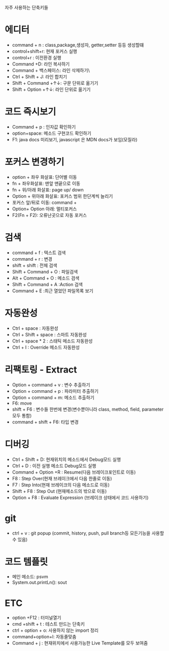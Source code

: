 자주 사용하는 단축키들

# 에디터
- command + n : class,package,생성자, getter,setter 등등 생성할떄 
- control+shift+r: 현재 포커스 실행 
- control+r : 이전환경 실행
- Command +D: 라인 복사하기
- Command + 백스페이스: 라인 삭제하기\
- Ctrl + Shift + J: 라인 합치기
- Shift + Command +↑↓: 구문 단위로 옮기기
- Shift + Option +↑↓: 라인 단위로 옮기기

# 코드 즉시보기
- Command + p : 인자값 확인하기
- option+space: 메소드 구현코드 확인하기
- F1: java docs 미리보기, javascript 은 MDN docs가 보임(모질라)

# 포커스 변경하기
- option + 좌우 화살표: 단어별 이동
- fn + 좌우화살표: 맨앞 맨끝으로 이동
- fn + 위/아래 화살표: page up/ down
- Option + 위아래 화살표: 포커스 범위 한단계씩 늘리기 
- 포커스 앞/뒤로 이동: command + [](대괄호) 
- Option+ Option 아래: 멀티포커스      
- F2(Fn + F2): 오류난곳으로 자동 포커스

# 검색
- command + f : 텍스트 검색
- command + r : 변경
- shift + shift : 전체 검색
- Shift + Command + O : 파일검색
- Alt + Command + O : 메소드 검색
- Shift + Command + A :Action 검색
- Command + E :최근 열었던 파일목록 보기


# 자동완성  
- Ctrl + space : 자동완성
- Ctrl + Shift + space : 스마트 자동완성
- Ctrl + space * 2 : 스태틱 메소드 자동완성
- Ctrl + I : Override 메소드 자동완성

# 리팩토링 - Extract
- Option + command + v : 변수 추출하기
- Option + command + p : 파라미터 추출하기 
- Option + command + m: 메소드 추출하기
- F6: move
- shift + F6 : 변수들 한번에 변경(변수뿐아니라 class, method, field, parameter 모두 통함)
- command + shift + F6: 타입 변경



# 디버깅
- Ctrl + Shift + D: 현재위치의 메소드에서 Debug모드 실행  
- Ctrl + D : 이전 실행 메소드 Debug모드 실행
- Command + Option +R : Resume(다음 브레이크포인트로 이동)
- F8 : Step Over(현재 브레이크에서 다음 한줄로 이동)
- F7 : Step Into(현재 브레이크의 다음 메소드로 이동)
- Shift + F8 : Step Out (현재메소드의 밖으로 이동)  
- Option + F8 : Evaluate Expression (브레이크 상태에서 코드 사용하기)

# git  
- ctrl + v : git popup (commit, history, push, pull branch등 모든기능을 사용할 수 있음)

# 코드 템플릿
- 메인 메소드: psvm
- System.out.printLn(): sout

# ETC
- option +F12 : 터미널열기 
- cmd +shift + t : 테스트 만드는 단축키 
- ctrl + option + o: 사용하지 않는 import 정리
- command+option+l: 자동줄맞춤  
- Command + j : 현재위치에서 사용가능한 Live Template를 모두 보여줌 